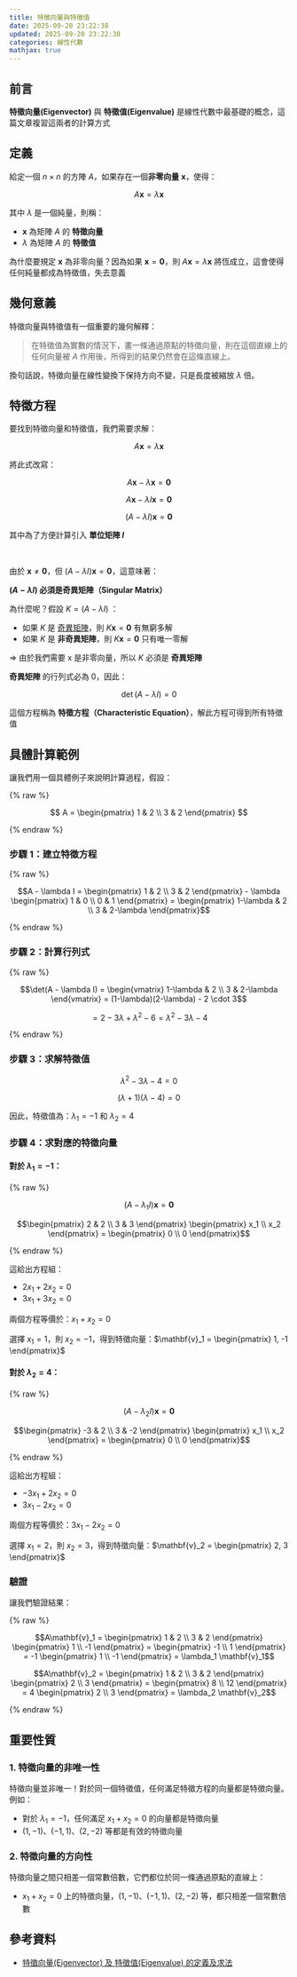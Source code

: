 ```yaml
---
title: 特徵向量與特徵值
date: 2025-09-20 23:22:38
updated: 2025-09-20 23:22:38
categories: 線性代數
mathjax: true
---
```


## 前言

**特徵向量(Eigenvector)** 與 **特徵值(Eigenvalue)** 是線性代數中最基礎的概念，這篇文章複習這兩者的計算方式

## 定義

給定一個 $n \times n$ 的方陣 $A$，如果存在一個**非零向量** $\mathbf{x}$，使得：

$$A\mathbf{x} = \lambda \mathbf{x}$$

其中 $\lambda$ 是一個純量，則稱：

- $\mathbf{x}$ 為矩陣 $A$ 的 **特徵向量**
- $\lambda$ 為矩陣 $A$ 的 **特徵值**

<!-- more -->

為什麼要規定 $\mathbf{x}$ 為非零向量？因為如果 $\mathbf{x} = \mathbf{0}$，則 $A\mathbf{x} = \lambda \mathbf{x}$ 將恆成立，這會使得任何純量都成為特徵值，失去意義

## 幾何意義

特徵向量與特徵值有一個重要的幾何解釋：

> 在特徵值為實數的情況下，畫一條通過原點的特徵向量，則在這個直線上的任何向量被 $A$ 作用後，所得到的結果仍然會在這條直線上。

換句話說，特徵向量在線性變換下保持方向不變，只是長度被縮放 $\lambda$ 倍。

## 特徵方程

要找到特徵向量和特徵值，我們需要求解：

$$A\mathbf{x} = \lambda \mathbf{x}$$

將此式改寫：

$$
A\mathbf{x} - \lambda \mathbf{x} = \mathbf{0}
$$

$$
A\mathbf{x} - \lambda I \mathbf{x} = \mathbf{0}
$$

$$
(A - \lambda I)\mathbf{x} = \mathbf{0}
$$

其中為了方便計算引入 **單位矩陣 $I$**

<br />

由於 $\mathbf{x} \neq \mathbf{0}$，但 $(A - \lambda I)\mathbf{x} = \mathbf{0}$，這意味著：

**$(A - \lambda I)$ 必須是奇異矩陣（Singular Matrix）**

為什麼呢？假設 $K = (A - \lambda I)$ ：

- 如果 $K$ 是 [奇異矩陣](/2025/09/20/奇異矩陣-singular-matrix/)，則 $K\mathbf{x} = \mathbf{0}$ 有無窮多解
- 如果 $K$ 是 **非奇異矩陣**，則 $K\mathbf{x} = \mathbf{0}$ 只有唯一零解

=> 由於我們需要 x 是非零向量，所以 $K$ 必須是 **奇異矩陣**

**奇異矩陣** 的行列式必為 0，因此：

$$\det(A - \lambda I) = 0$$

這個方程稱為 **特徵方程（Characteristic Equation）**，解此方程可得到所有特徵值

## 具體計算範例

讓我們用一個具體例子來說明計算過程，假設：

{% raw %}

$$
A = \begin{pmatrix} 1 & 2 \\ 3 & 2 \end{pmatrix}
$$

{% endraw %}

### 步驟 1：建立特徵方程

{% raw %}

$$A - \lambda I = \begin{pmatrix} 1 & 2 \\ 3 & 2 \end{pmatrix} - \lambda \begin{pmatrix} 1 & 0 \\ 0 & 1 \end{pmatrix} = \begin{pmatrix} 1-\lambda & 2 \\ 3 & 2-\lambda \end{pmatrix}$$

{% endraw %}

### 步驟 2：計算行列式

{% raw %}

$$\det(A - \lambda I) = \begin{vmatrix} 1-\lambda & 2 \\ 3 & 2-\lambda \end{vmatrix} = (1-\lambda)(2-\lambda) - 2 \cdot 3$$

$$= 2 - 3\lambda + \lambda^2 - 6 = \lambda^2 - 3\lambda - 4$$

{% endraw %}

### 步驟 3：求解特徵值

$$\lambda^2 - 3\lambda - 4 = 0$$

$$(\lambda + 1)(\lambda - 4) = 0$$

因此，特徵值為：$\lambda_1 = -1$ 和 $\lambda_2 = 4$

### 步驟 4：求對應的特徵向量

#### 對於 $\lambda_1 = -1$：

{% raw %}

$$(A - \lambda_1 I)\mathbf{x} = \mathbf{0}$$

$$\begin{pmatrix} 2 & 2 \\ 3 & 3 \end{pmatrix} \begin{pmatrix} x_1 \\ x_2 \end{pmatrix} = \begin{pmatrix} 0 \\ 0 \end{pmatrix}$$

{% endraw %}

這給出方程組：

- $2x_1 + 2x_2 = 0$
- $3x_1 + 3x_2 = 0$

兩個方程等價於：$x_1 + x_2 = 0$

選擇 $x_1 = 1$，則 $x_2 = -1$，得到特徵向量：$\mathbf{v}_1 = \begin{pmatrix} 1, -1 \end{pmatrix}$

#### 對於 $\lambda_2 = 4$：

{% raw %}

$$(A - \lambda_2 I)\mathbf{x} = \mathbf{0}$$

$$\begin{pmatrix} -3 & 2 \\ 3 & -2 \end{pmatrix} \begin{pmatrix} x_1 \\ x_2 \end{pmatrix} = \begin{pmatrix} 0 \\ 0 \end{pmatrix}$$

{% endraw %}

這給出方程組：

- $-3x_1 + 2x_2 = 0$
- $3x_1 - 2x_2 = 0$

兩個方程等價於：$3x_1 - 2x_2 = 0$

選擇 $x_1 = 2$，則 $x_2 = 3$，得到特徵向量：$\mathbf{v}_2 = \begin{pmatrix} 2, 3 \end{pmatrix}$

### 驗證

讓我們驗證結果：

{% raw %}

$$A\mathbf{v}_1 = \begin{pmatrix} 1 & 2 \\ 3 & 2 \end{pmatrix} \begin{pmatrix} 1 \\ -1 \end{pmatrix} = \begin{pmatrix} -1 \\ 1 \end{pmatrix} = -1 \begin{pmatrix} 1 \\ -1 \end{pmatrix} = \lambda_1 \mathbf{v}_1$$

$$A\mathbf{v}_2 = \begin{pmatrix} 1 & 2 \\ 3 & 2 \end{pmatrix} \begin{pmatrix} 2 \\ 3 \end{pmatrix} = \begin{pmatrix} 8 \\ 12 \end{pmatrix} = 4 \begin{pmatrix} 2 \\ 3 \end{pmatrix} = \lambda_2 \mathbf{v}_2$$

{% endraw %}

## 重要性質

### 1. 特徵向量的非唯一性

特徵向量並非唯一！對於同一個特徵值，任何滿足特徵方程的向量都是特徵向量。例如：

- 對於 $\lambda_1 = -1$，任何滿足 $x_1 + x_2 = 0$ 的向量都是特徵向量
- $(1, -1)$、$(-1, 1)$、$(2, -2)$ 等都是有效的特徵向量

### 2. 特徵向量的方向性

特徵向量之間只相差一個常數倍數，它們都位於同一條通過原點的直線上：

- $x_1 + x_2 = 0$ 上的特徵向量，$(1, -1)$、$(-1, 1)$、$(2, -2)$ 等，都只相差一個常數倍數

## 參考資料

- [特徵向量(Eigenvector) 及 特徵值(Eigenvalue) 的定義及求法](https://silverwind1982.pixnet.net/blog/post/154593170)

